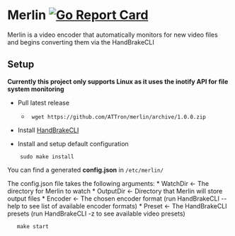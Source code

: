 # Merlin [![Go Report Card](https://goreportcard.com/badge/github.com/attron/merlin)](https://goreportcard.com/report/github.com/attron/merlin)
Merlin is a video encoder that automatically monitors for new video files and begins converting them via the HandBrakeCLI

## Setup
**Currently this project only supports Linux as it uses the inotify API for file system monitoring**

* Pull latest release
    * ``` wget https://github.com/ATTron/merlin/archive/1.0.0.zip```

* Install [HandBrakeCLI](https://handbrake.fr/downloads.php)

* Install and setup default configuration
```
    sudo make install
```

You can find a generated **config.json** in ``` /etc/merlin/ ```

The config.json file takes the following arguments:
    * WatchDir  <- The directory for Merlin to watch
    * OutputDir <- Directory that Merlin will store output files
    * Encoder   <- The chosen encoder format (run HandBrakeCLI --help to see list of available encoder formats)
    * Preset    <- The HandBrakeCLI presets (run HandBrakeCLI -z to see available video presets)

```
   make start 
```

